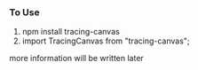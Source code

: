 ### To Use
1. npm install tracing-canvas
2. import TracingCanvas from "tracing-canvas";

more information will be written later
